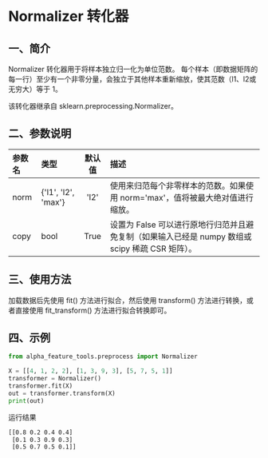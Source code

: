# Normalizer 转化器




## 一、简介

Normalizer 转化器用于将样本独立归一化为单位范数。 每个样本（即数据矩阵的每一行）至少有一个非零分量，会独立于其他样本重新缩放，使其范数（l1、l2或无穷大）等于 1。

该转化器继承自 sklearn.preprocessing.Normalizer。



## 二、参数说明

| 参数名            | 类型      | 默认值   | 描述                                               |
|:----------------|:---------|:--------:|:-------------------------------------------------- |
| norm            | {'l1', 'l2', 'max'} | 'l2'   | 使用来归范每个非零样本的范数。如果使用 norm='max'，值将被最大绝对值进行缩放。 |
| copy            | bool     | True    | 设置为 False 可以进行原地行归范并且避免复制（如果输入已经是 numpy 数组或 scipy 稀疏 CSR 矩阵）。 |



## 三、使用方法

加载数据后先使用 fit() 方法进行拟合，然后使用 transform() 方法进行转换，或者直接使用 fit_transform() 方法进行拟合转换即可。



## 四、示例

```python
from alpha_feature_tools.preprocess import Normalizer

X = [[4, 1, 2, 2], [1, 3, 9, 3], [5, 7, 5, 1]]
transformer = Normalizer()
transformer.fit(X)
out = transformer.transform(X)
print(out)
```

运行结果
```txt
[[0.8 0.2 0.4 0.4]
 [0.1 0.3 0.9 0.3]
 [0.5 0.7 0.5 0.1]]
```

